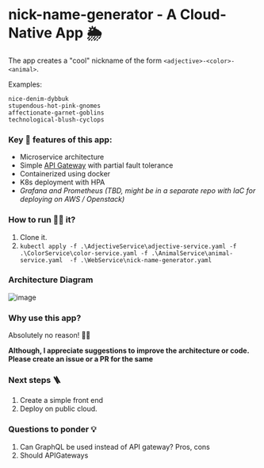 # nick-name-generator - A Cloud-Native App 🌦️
The app creates a "cool" nickname of the form `<adjective>-<color>-<animal>`. 

Examples:
```
nice-denim-dybbuk
stupendous-hot-pink-gnomes
affectionate-garnet-goblins
technological-blush-cyclops
```

### Key 🔑 features of this app:
* Microservice architecture
* Simple [API Gateway](WebService/apigateway.js) with partial fault tolerance 
* Containerized using docker
* K8s deployment with HPA
* *Grafana and Prometheus (TBD, might be in a separate repo with IaC for deploying on AWS / Openstack)*


### How to run 🏃‍♀️ it?
1. Clone it.
2. `kubectl apply -f .\AdjectiveService\adjective-service.yaml -f .\ColorService\color-service.yaml -f .\AnimalService\animal-service.yaml  -f .\WebService\nick-name-generator.yaml`

### Architecture Diagram 
![image](https://user-images.githubusercontent.com/10389062/182759961-f6903bd1-2caa-4074-a4a8-d57518264eef.png)

### Why use this app? 
Absolutely no reason! 🤷‍♂️

**Although, I appreciate suggestions to improve the architecture or code. Please create an issue or a PR for the same**

### Next steps 🪜
1. Create a simple front end 
2. Deploy on public cloud.

### Questions to ponder 💡
1. Can GraphQL be used instead of API gateway? Pros, cons
2. Should APIGateways
